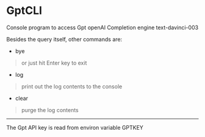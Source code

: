 # GptCLI
Console program to access Gpt openAI Completion engine text-davinci-003

Besides the query itself, other commands are:  
-  bye     
>or just hit Enter key to exit
-  log     
>print out the log contents to the console
-  clear   
>purge the log contents

---
The Gpt API key is read from environ variable GPTKEY
